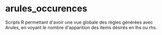 # arules_occurences
Scripts R permettant d'avoir une vue globale des règles générées avec Arules, en voyant le nombre d'apparition des items désirés en lhs ou rhs.
